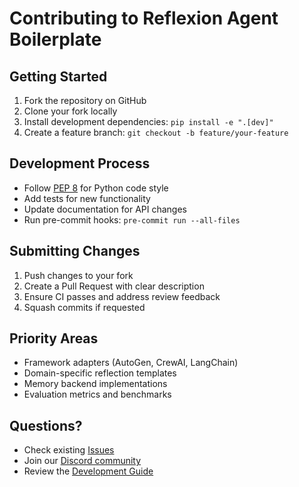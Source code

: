 # Contributing to Reflexion Agent Boilerplate

## Getting Started

1. Fork the repository on GitHub
2. Clone your fork locally
3. Install development dependencies: `pip install -e ".[dev]"`
4. Create a feature branch: `git checkout -b feature/your-feature`

## Development Process

- Follow [PEP 8](https://pep8.org/) for Python code style
- Add tests for new functionality
- Update documentation for API changes
- Run pre-commit hooks: `pre-commit run --all-files`

## Submitting Changes

1. Push changes to your fork
2. Create a Pull Request with clear description
3. Ensure CI passes and address review feedback
4. Squash commits if requested

## Priority Areas

- Framework adapters (AutoGen, CrewAI, LangChain)
- Domain-specific reflection templates
- Memory backend implementations
- Evaluation metrics and benchmarks

## Questions?

- Check existing [Issues](https://github.com/your-org/reflexion-agent-boilerplate/issues)
- Join our [Discord community](https://discord.gg/your-org)
- Review the [Development Guide](docs/DEVELOPMENT.md)